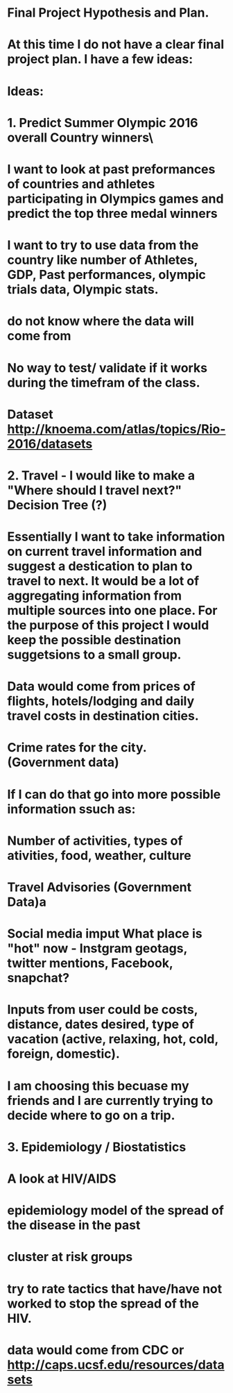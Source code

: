  
# Final Project Hypothesis and Plan. 
# At this time I do not have a clear final project plan. I have a few ideas: 


# Ideas: 

# 1. Predict Summer Olympic 2016 overall Country winners\
# I want to look at past preformances of countries and athletes participating in Olympics games and predict the top three medal winners  
# I want to try to use data from the country like number of Athletes, GDP, Past performances, olympic trials data, Olympic stats. 
# do not know where the  data will come from
# No way to test/ validate if it works during the timefram of the class. 
#  Dataset http://knoema.com/atlas/topics/Rio-2016/datasets


# 2. Travel - I would like to make a "Where should I travel next?" Decision Tree (?)  
# Essentially I want to take information on current travel information and suggest a destication to plan to travel to next. It would be a lot of aggregating information from multiple sources into one place. For the purpose of this project I would keep the possible destination suggetsions to a small group.   
#   Data would come from prices of flights, hotels/lodging and daily travel costs in destination cities. 
#   Crime rates for the city. (Government data) 
# If I can do that go into more possible information ssuch as:
#       Number of activities, types of ativities, food, weather, culture
#       Travel Advisories (Government Data)a
#       Social media imput What place is "hot" now - Instgram geotags, twitter mentions, Facebook, snapchat? 
# Inputs from user could be costs, distance, dates desired, type of vacation (active, relaxing, hot, cold, foreign, domestic). 
# I am choosing this becuase my friends and I are currently trying to decide where to go on a trip.  



# 3. Epidemiology / Biostatistics
# A look at HIV/AIDS 
# epidemiology model of the spread of the disease in the past 
# cluster at risk groups 
# try to rate tactics that have/have not worked to stop the spread of the HIV. 
# data would come from CDC or http://caps.ucsf.edu/resources/datasets